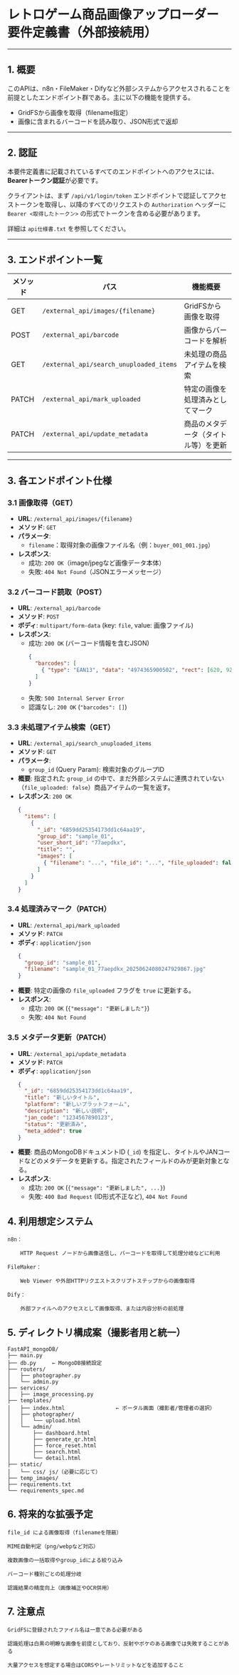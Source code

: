 # レトロゲーム商品画像アップローダー 要件定義書（外部接続用）

---

## 1. 概要

このAPIは、n8n・FileMaker・Difyなど外部システムからアクセスされることを前提としたエンドポイント群である。主に以下の機能を提供する。

- GridFSから画像を取得（filename指定）
- 画像に含まれるバーコードを読み取り、JSON形式で返却

---

## 2. 認証

本要件定義書に記載されているすべてのエンドポイントへのアクセスには、**Bearerトークン認証**が必要です。

クライアントは、まず `/api/v1/login/token` エンドポイントで認証してアクセストークンを取得し、以降のすべてのリクエストの `Authorization` ヘッダーに `Bearer <取得したトークン>` の形式でトークンを含める必要があります。

詳細は `api仕様書.txt` を参照してください。

---

## 3. エンドポイント一覧

| メソッド | パス                                  | 機能概要                                     |
|----------|---------------------------------------|----------------------------------------------|
| GET      | `/external_api/images/{filename}`         | GridFSから画像を取得                         |
| POST     | `/external_api/barcode`                   | 画像からバーコードを解析                     |
| GET      | `/external_api/search_unuploaded_items`   | 未処理の商品アイテムを検索                   |
| PATCH    | `/external_api/mark_uploaded`             | 特定の画像を処理済みとしてマーク             |
| PATCH    | `/external_api/update_metadata`           | 商品のメタデータ（タイトル等）を更新         |


---

## 3. 各エンドポイント仕様

### 3.1 画像取得（GET）

- **URL**: `/external_api/images/{filename}`
- **メソッド**: `GET`
- **パラメータ**:
  - `filename`：取得対象の画像ファイル名（例：`buyer_001_001.jpg`）
- **レスポンス**:
  - 成功: `200 OK`（image/jpegなど画像データ本体）
  - 失敗: `404 Not Found`（JSONエラーメッセージ）

### 3.2 バーコード読取（POST）

- **URL**: `/external_api/barcode`
- **メソッド**: `POST`
- **ボディ**: `multipart/form-data` (key: `file`, value: 画像ファイル)
- **レスポンス**:
  - 成功: `200 OK` (バーコード情報を含むJSON)
    ```json
    {
      "barcodes": [
        { "type": "EAN13", "data": "4974365900502", "rect": [620, 929, 184, 45] }
      ]
    }
    ```
  - 失敗: `500 Internal Server Error`
  - 認識なし: `200 OK` (`"barcodes": []`)

### 3.3 未処理アイテム検索（GET）

- **URL**: `/external_api/search_unuploaded_items`
- **メソッド**: `GET`
- **パラメータ**:
  - `group_id` (Query Param): 検索対象のグループID
- **概要**: 指定された `group_id` の中で、まだ外部システムに連携されていない（`file_uploaded: false`）商品アイテムの一覧を返す。
- **レスポンス**: `200 OK`
  ```json
  {
    "items": [
      {
        "_id": "6859dd25354173dd1c64aa19",
        "group_id": "sample_01",
        "user_short_id": "77aepdkx",
        "title": "",
        "images": [
          { "filename": "...", "file_id": "...", "file_uploaded": false }
        ]
      }
    ]
  }
  ```

### 3.4 処理済みマーク（PATCH）

- **URL**: `/external_api/mark_uploaded`
- **メソッド**: `PATCH`
- **ボディ**: `application/json`
  ```json
  {
    "group_id": "sample_01",
    "filename": "sample_01_77aepdkx_20250624080247929867.jpg"
  }
  ```
- **概要**: 特定の画像の `file_uploaded` フラグを `true` に更新する。
- **レスポンス**:
  - 成功: `200 OK` (`{"message": "更新しました"}`)
  - 失敗: `404 Not Found`

### 3.5 メタデータ更新（PATCH）

- **URL**: `/external_api/update_metadata`
- **メソッド**: `PATCH`
- **ボディ**: `application/json`
  ```json
  {
    "_id": "6859dd25354173dd1c64aa19",
    "title": "新しいタイトル",
    "platform": "新しいプラットフォーム",
    "description": "新しい説明",
    "jan_code": "1234567890123",
    "status": "更新済み",
    "meta_added": true
  }
  ```
- **概要**: 商品のMongoDBドキュメントID (`_id`) を指定し、タイトルやJANコードなどのメタデータを更新する。指定されたフィールドのみが更新対象となる。
- **レスポンス**:
  - 成功: `200 OK` (`{"message": "更新しました", ...}`)
  - 失敗: `400 Bad Request` (ID形式不正など), `404 Not Found`


## 4. 利用想定システム

    n8n：

        HTTP Request ノードから画像送信し、バーコードを取得して処理分岐などに利用

    FileMaker：

        Web Viewer や外部HTTPリクエストスクリプトステップからの画像取得

    Dify：

        外部ファイルへのアクセスとして画像取得、または内容分析の前処理


## 5. ディレクトリ構成案（撮影者用と統一）

```
FastAPI_mongoDB/
├── main.py
├── db.py     ← MongoDB接続設定
├── routers/
│   ├── photographer.py
│   └── admin.py
├── services/
│   ├── image_processing.py
├── templates/
│   ├── index.html                ← ポータル画面（撮影者/管理者の選択）
│   ├── photographer/
│   │   └── upload.html
│   └── admin/
│       ├── dashboard.html
│       ├── generate_qr.html
│       ├── force_reset.html
│       ├── search.html
│       └── detail.html
├── static/
│   └── css/ js/（必要に応じて）
├── temp_images/
├── requirements.txt
└── requirements_spec.md
```

## 6. 将来的な拡張予定

    file_id による画像取得（filenameを隠蔽）

    MIME自動判定（png/webpなど対応）

    複数画像の一括取得やgroup_idによる絞り込み

    バーコード種別ごとの処理分岐

    認識結果の精度向上（画像補正やOCR併用）

## 7. 注意点

    GridFSに登録されたファイル名は一意である必要がある

    認識処理は白黒の明瞭な画像を前提としており、反射やボケのある画像では失敗することがある

    大量アクセスを想定する場合はCORSやレートリミットなどを追加すること